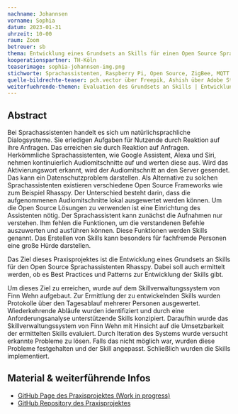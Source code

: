 ```yaml
---
nachname: Johannsen
vorname: Sophia
datum: 2023-01-31
uhrzeit: 10-00
raum: Zoom
betreuer: sb
thema: Entwicklung eines Grundsets an Skills für einen Open Source Sprachassistenten
kooperationspartner: TH-Köln
teaserimage: sophia-johannsen-img.png
stichworte: Sprachassistenten, Raspberry Pi, Open Source, ZigBee, MQTT
quelle-bildrechte-teaser: pch.vector über Freepik, Ashish über Adobe Stock  und Sophia Johannsen
weiterfuehrende-themen: Evaluation des Grundsets an Skills | Entwicklung einer Diktierfunktion für einen Open Source Sprachassistenten
---
```


## Abstract

Bei Sprachassistenten handelt es sich um natürlichsprachliche Dialogsysteme. Sie erledigen Aufgaben für Nutzende durch Reaktion auf ihre Anfragen. Das erreichen sie durch Reaktion auf Anfragen. Herkömmliche Sprachassistenten, wie Google Assistent, Alexa und Siri,  nehmen kontinuierlich Audiomitschnitte auf und werten diese aus. Wird das Aktivierungswort erkannt, wird der Audiomitschnitt an den Server gesendet. Das kann ein Datenschutzproblem darstellen. Als Alternative zu solchen Sprachassistenten existieren verschiedene Open Source Frameworks wie zum Beispiel Rhasspy. Der Unterschied besteht darin, dass die aufgenommenen Audiomitschnitte lokal ausgewertet werden können. Um die Open Source Lösungen zu verwenden ist eine Einrichtung des Assistenten nötig. Der Sprachassistent kann zunächst die Aufnahmen nur verstehen. Ihm fehlen die Funktionen, um die verstandenen Befehle auszuwerten und ausführen können.  Diese Funktionen werden Skills genannt. Das Erstellen von Skills kann besonders für fachfremde Personen eine große Hürde darstellen. <br>

Das Ziel dieses Praxisprojektes ist die Entwicklung eines Grundsets an Skills für den Open Source Sprachassistenten Rhasspy. Dabei soll auch ermittelt werden, ob es Best Practices und Patterns zur Entwicklung der Skills gibt.  <br>

Um dieses Ziel zu erreichen, wurde auf dem Skillverwaltungssystem von Finn Wehn aufgebaut. Zur Ermittlung der zu entwickelnden Skills wurden Protokolle über den Tagesablauf mehrerer Personen ausgewertet. Wiederkehrende Abläufe wurden identifiziert und durch eine Anforderungsanalyse unterstützende Skills konzipiert. Daraufhin wurde das Skillverwaltungssystem von Finn Wehn mit Hinsicht auf die Umsetzbarkeit der ermittelten Skills evaluiert. Durch Iteration des Systems wurde versucht erkannte Probleme zu lösen. Falls das nicht möglich war, wurden diese Probleme festgehalten und der Skill angepasst. Schließlich wurden die Skills implementiert.


## Material & weiterführende Infos

- [GitHub Page des Praxisprojektes (Work in progress)](https://sjohannsen1.github.io/pp-voiceassistant/)
- [GitHub Repository des Praxisprojektes](https://github.com/sjohannsen1/pp-voiceassistant)
